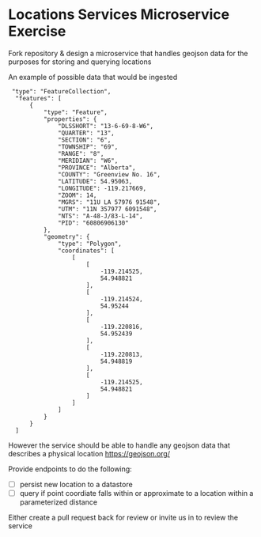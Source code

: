 # Locations Services Microservice Exercise

Fork repository & design a microservice that handles geojson data for the purposes for storing and querying locations

An example of possible data that would be ingested
```
 "type": "FeatureCollection",
  "features": [
      {
          "type": "Feature",
          "properties": {
              "DLSSHORT": "13-6-69-8-W6",
              "QUARTER": "13",
              "SECTION": "6",
              "TOWNSHIP": "69",
              "RANGE": "8",
              "MERIDIAN": "W6",
              "PROVINCE": "Alberta",
              "COUNTY": "Greenview No. 16",
              "LATITUDE": 54.95063,
              "LONGITUDE": -119.217669,
              "ZOOM": 14,
              "MGRS": "11U LA 57976 91548",
              "UTM": "11N 357977 6091548",
              "NTS": "A-48-J/83-L-14",
              "PID": "60806906130"
          },
          "geometry": {
              "type": "Polygon",
              "coordinates": [
                  [
                      [
                          -119.214525,
                          54.948821
                      ],
                      [
                          -119.214524,
                          54.95244
                      ],
                      [
                          -119.220816,
                          54.952439
                      ],
                      [
                          -119.220813,
                          54.948819
                      ],
                      [
                          -119.214525,
                          54.948821
                      ]
                  ]
              ]
          }
      }
  ]
  ```
  
  However the service should be able to handle any geojson data that describes a physical location https://geojson.org/
  
  Provide endpoints to do the following:
  - [ ] persist new location to a datastore
  - [ ] query if point coordiate falls within or approximate to a location within a parameterized distance
  
  Either create a pull request back for review or invite us in to review the service
  
